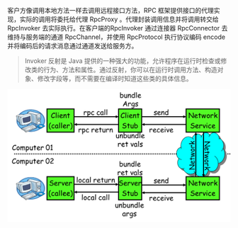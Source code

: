 客户方像调用本地方法一样去调用远程接口方法，RPC 框架提供接口的代理实现，实际的调用将委托给代理 RpcProxy 。代理封装调用信息并将调用转交给 RpcInvoker 去实际执行。在客户端的RpcInvoker 通过连接器 RpcConnector 去维持与服务端的通道 RpcChannel，并使用 RpcProtocol 执行协议编码 encode 并将编码后的请求消息通过通道发送给服务方。


> Invoker 反射是 Java 提供的一种强大的功能，允许程序在运行时检查或修改类的行为、方法和属性。通过反射，你可以在运行时调用方法、构造对象、修改字段等，而不需要在编译时知道这些类的具体信息。

![](assets/images/RPC-1.png)

